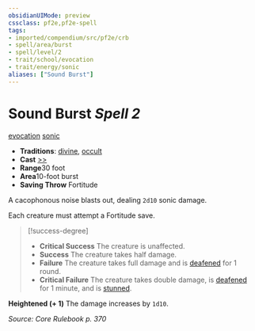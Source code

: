 ```yaml
---
obsidianUIMode: preview
cssclass: pf2e,pf2e-spell
tags:
- imported/compendium/src/pf2e/crb
- spell/area/burst
- spell/level/2
- trait/school/evocation
- trait/energy/sonic
aliases: ["Sound Burst"]
---
```

# Sound Burst *Spell 2*   
[evocation](evocation.md)  [sonic](sonic.md)  

- **Traditions**: [divine](divine.md), [occult](occult.md)
- **Cast** [>>](chapter-9-playing-the-game.md#Actions "Two-Action") 
- **Range**30 foot
- **Area**10-foot burst
- **Saving Throw** Fortitude

A cacophonous noise blasts out, dealing `2d10` sonic damage.

Each creature must attempt a Fortitude save.

> [!success-degree] 
> - **Critical Success** The creature is unaffected.
> - **Success** The creature takes half damage.
> - **Failure** The creature takes full damage and is [deafened](conditions.md#Deafened) for 1 round.
> - **Critical Failure** The creature takes double damage, is [deafened](conditions.md#Deafened) for 1 minute, and is [stunned](conditions.md#Stunned).

**Heightened (+ 1)** The damage increases by `1d10`.

*Source: Core Rulebook p. 370*